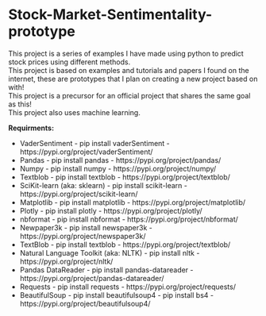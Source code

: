 # Stock-Market-Sentimentality-prototype
 This project is a series of examples I have made using python to predict stock prices using different methods. <br />
 This project is based on examples and tutorials and papers I found on the internet, these are prototypes that I plan on creating a new project based on with!<br />
 This project is a precursor for an official project that shares the same goal as this! <br />
 This project also uses machine learning.<br />

 <b>Requirments: </b><br />
 <ul>
  <li>VaderSentiment - pip install vaderSentiment - https://pypi.org/project/vaderSentiment/</li>
  <li>Pandas - pip install pandas - https://pypi.org/project/pandas/</li>
  <li>Numpy - pip install numpy - https://pypi.org/project/numpy/</li>
  <li>Textblob - pip install textblob - https://pypi.org/project/textblob/</li>
  <li>SciKit-learn (aka: sklearn) - pip install scikit-learn - https://pypi.org/project/scikit-learn/</li>
  <li>Matplotlib - pip install matplotlib - https://pypi.org/project/matplotlib/</li>
  <li>Plotly - pip install plotly - https://pypi.org/project/plotly/</li>
  <li>nbformat - pip install nbformat - https://pypi.org/project/nbformat/</li>
  <li>Newpaper3k - pip install newspaper3k - https://pypi.org/project/newspaper3k/</li>
  <li>TextBlob - pip install textblob - https://pypi.org/project/textblob/</li>
  <li>Natural Language Toolkit (aka: NLTK) - pip install nltk - https://pypi.org/project/nltk/</li>
  <li>Pandas DataReader - pip install pandas-datareader - https://pypi.org/project/pandas-datareader/</li>
  <li>Requests - pip install requests - https://pypi.org/project/requests/ </li>
  <li>BeautifulSoup - pip install beautifulsoup4 - pip install bs4 - https://pypi.org/project/beautifulsoup4/</li>
 </ul>